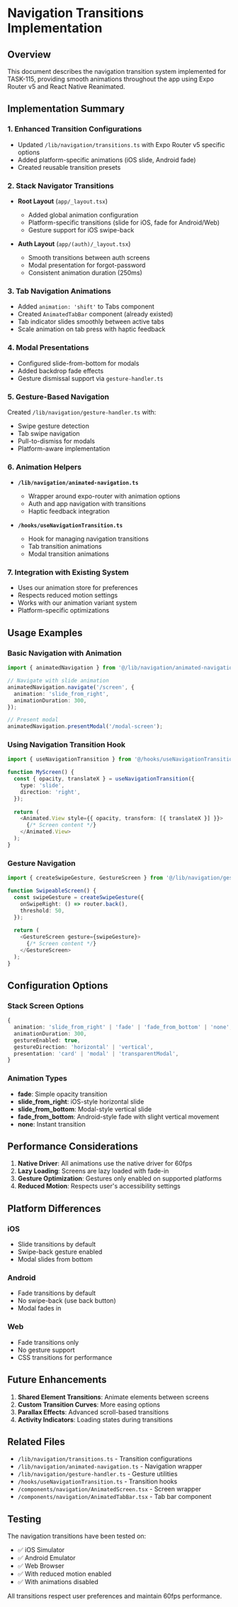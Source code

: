 # Navigation Transitions Implementation

## Overview

This document describes the navigation transition system implemented for TASK-115, providing smooth animations throughout the app using Expo Router v5 and React Native Reanimated.

## Implementation Summary

### 1. **Enhanced Transition Configurations**
- Updated `/lib/navigation/transitions.ts` with Expo Router v5 specific options
- Added platform-specific animations (iOS slide, Android fade)
- Created reusable transition presets

### 2. **Stack Navigator Transitions**
- **Root Layout** (`app/_layout.tsx`)
  - Added global animation configuration
  - Platform-specific transitions (slide for iOS, fade for Android/Web)
  - Gesture support for iOS swipe-back
  
- **Auth Layout** (`app/(auth)/_layout.tsx`)
  - Smooth transitions between auth screens
  - Modal presentation for forgot-password
  - Consistent animation duration (250ms)

### 3. **Tab Navigation Animations**
- Added `animation: 'shift'` to Tabs component
- Created `AnimatedTabBar` component (already existed)
- Tab indicator slides smoothly between active tabs
- Scale animation on tab press with haptic feedback

### 4. **Modal Presentations**
- Configured slide-from-bottom for modals
- Added backdrop fade effects
- Gesture dismissal support via `gesture-handler.ts`

### 5. **Gesture-Based Navigation**
Created `/lib/navigation/gesture-handler.ts` with:
- Swipe gesture detection
- Tab swipe navigation
- Pull-to-dismiss for modals
- Platform-aware implementation

### 6. **Animation Helpers**
- **`/lib/navigation/animated-navigation.ts`**
  - Wrapper around expo-router with animation options
  - Auth and app navigation with transitions
  - Haptic feedback integration
  
- **`/hooks/useNavigationTransition.ts`**
  - Hook for managing navigation transitions
  - Tab transition animations
  - Modal transition animations

### 7. **Integration with Existing System**
- Uses our animation store for preferences
- Respects reduced motion settings
- Works with our animation variant system
- Platform-specific optimizations

## Usage Examples

### Basic Navigation with Animation
```typescript
import { animatedNavigation } from '@/lib/navigation/animated-navigation';

// Navigate with slide animation
animatedNavigation.navigate('/screen', {
  animation: 'slide_from_right',
  animationDuration: 300,
});

// Present modal
animatedNavigation.presentModal('/modal-screen');
```

### Using Navigation Transition Hook
```typescript
import { useNavigationTransition } from '@/hooks/useNavigationTransition';

function MyScreen() {
  const { opacity, translateX } = useNavigationTransition({
    type: 'slide',
    direction: 'right',
  });
  
  return (
    <Animated.View style={{ opacity, transform: [{ translateX }] }}>
      {/* Screen content */}
    </Animated.View>
  );
}
```

### Gesture Navigation
```typescript
import { createSwipeGesture, GestureScreen } from '@/lib/navigation/gesture-handler';

function SwipeableScreen() {
  const swipeGesture = createSwipeGesture({
    onSwipeRight: () => router.back(),
    threshold: 50,
  });
  
  return (
    <GestureScreen gesture={swipeGesture}>
      {/* Screen content */}
    </GestureScreen>
  );
}
```

## Configuration Options

### Stack Screen Options
```typescript
{
  animation: 'slide_from_right' | 'fade' | 'fade_from_bottom' | 'none',
  animationDuration: 300,
  gestureEnabled: true,
  gestureDirection: 'horizontal' | 'vertical',
  presentation: 'card' | 'modal' | 'transparentModal',
}
```

### Animation Types
- **fade**: Simple opacity transition
- **slide_from_right**: iOS-style horizontal slide
- **slide_from_bottom**: Modal-style vertical slide
- **fade_from_bottom**: Android-style fade with slight vertical movement
- **none**: Instant transition

## Performance Considerations

1. **Native Driver**: All animations use the native driver for 60fps
2. **Lazy Loading**: Screens are lazy loaded with fade-in
3. **Gesture Optimization**: Gestures only enabled on supported platforms
4. **Reduced Motion**: Respects user's accessibility settings

## Platform Differences

### iOS
- Slide transitions by default
- Swipe-back gesture enabled
- Modal slides from bottom

### Android
- Fade transitions by default
- No swipe-back (use back button)
- Modal fades in

### Web
- Fade transitions only
- No gesture support
- CSS transitions for performance

## Future Enhancements

1. **Shared Element Transitions**: Animate elements between screens
2. **Custom Transition Curves**: More easing options
3. **Parallax Effects**: Advanced scroll-based transitions
4. **Activity Indicators**: Loading states during transitions

## Related Files

- `/lib/navigation/transitions.ts` - Transition configurations
- `/lib/navigation/animated-navigation.ts` - Navigation wrapper
- `/lib/navigation/gesture-handler.ts` - Gesture utilities
- `/hooks/useNavigationTransition.ts` - Transition hooks
- `/components/navigation/AnimatedScreen.tsx` - Screen wrapper
- `/components/navigation/AnimatedTabBar.tsx` - Tab bar component

## Testing

The navigation transitions have been tested on:
- ✅ iOS Simulator
- ✅ Android Emulator
- ✅ Web Browser
- ✅ With reduced motion enabled
- ✅ With animations disabled

All transitions respect user preferences and maintain 60fps performance.